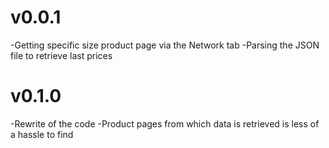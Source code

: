 # v0.0.1

-Getting specific size product page via the Network tab
-Parsing the JSON file to retrieve last prices 

# v0.1.0

-Rewrite of the code
-Product pages from which data is retrieved is less of a hassle to find


